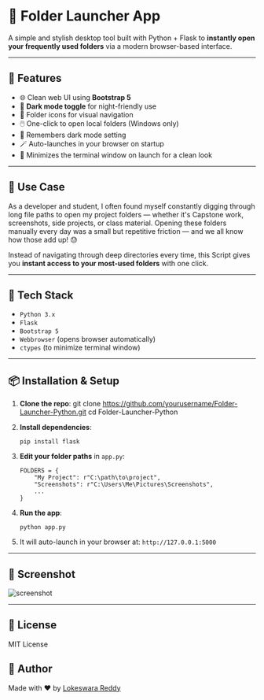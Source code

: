 # 📁 Folder Launcher App

A simple and stylish desktop tool built with Python + Flask to **instantly open your frequently used folders** via a modern browser-based interface.

---

## 🚀 Features

- 🌐 Clean web UI using **Bootstrap 5**
- 🌙 **Dark mode toggle** for night-friendly use
- 📂 Folder icons for visual navigation
- 🖱️ One-click to open local folders (Windows only)
- 🧠 Remembers dark mode setting
- 🪄 Auto-launches in your browser on startup
- 🔽 Minimizes the terminal window on launch for a clean look

---

## 🎯 Use Case

As a developer and student, I often found myself constantly digging through long file paths to open my project folders — whether it's Capstone work, screenshots, side projects, or class material. Opening these folders manually every day was a small but repetitive friction — and we all know how those add up! 😓

Instead of navigating through deep directories every time, this Script gives you **instant access to your most-used folders** with one click.

---

## 🧰 Tech Stack

- `Python 3.x`
- `Flask`
- `Bootstrap 5`
- `Webbrowser` (opens browser automatically)
- `ctypes` (to minimize terminal window)

---

## 📦 Installation & Setup

1. **Clone the repo**:
   git clone https://github.com/yourusername/Folder-Launcher-Python.git
   cd Folder-Launcher-Python

2. **Install dependencies**:

   ```
   pip install flask
   ```

3. **Edit your folder paths** in `app.py`:

   ```
   FOLDERS = {
       "My Project": r"C:\path\to\project",
       "Screenshots": r"C:\Users\Me\Pictures\Screenshots",
       ...
   }
   ```

4. **Run the app**:

   ```
   python app.py
   ```

5. It will auto-launch in your browser at:
   `http://127.0.0.1:5000`

---

## 📸 Screenshot

![screenshot](screenshots/folder-launcher-ui.png)

---

## 📄 License

MIT License

## 🙌 Author

Made with ❤️ by [Lokeswara Reddy](https://www.linkedin.com/in/lokeswaramuthumula/)
